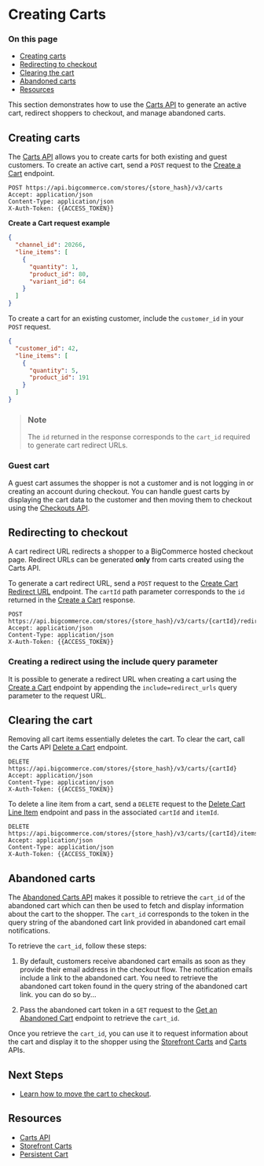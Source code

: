 # Creating Carts

<div class="otp" id="no-index">

### On this page
- [Creating carts](#creating-carts)
- [Redirecting to checkout](#redirecting-to-checkout)
- [Clearing the cart](#clearing-the-cart)
- [Abandoned carts](#abandoned-carts)
- [Resources](#resources)

</div>

This section demonstrates how to use the [Carts API](https://developer.bigcommerce.com/api-reference/store-management/carts) to generate an active cart, redirect shoppers to checkout, and manage abandoned carts.

## Creating carts

The [Carts API](https://developer.bigcommerce.com/api-reference/store-management/carts) allows you to create carts for both existing and guest customers. To create an active cart, send a `POST` request to the [Create a Cart](https://developer.bigcommerce.com/api-reference/store-management/carts/cart/createacart) endpoint.

```http
POST https://api.bigcommerce.com/stores/{store_hash}/v3/carts
Accept: application/json
Content-Type: application/json
X-Auth-Token: {{ACCESS_TOKEN}}
``` 

**Create a Cart request example**

```json
{
  "channel_id": 20266,
  "line_items": [
    {
      "quantity": 1,
      "product_id": 80,
      "variant_id": 64
    }
  ]
}
```

To create a cart for an existing customer, include the `customer_id` in your `POST` request.

```json
{
  "customer_id": 42,
  "line_items": [
    {
      "quantity": 5,
      "product_id": 191
    }
  ]
}
```

<div class="HubBlock--callout">
<div class="CalloutBlock--info">
<div class="HubBlock-content">

> ### Note
> The `id` returned in the response corresponds to the `cart_id` required to generate cart redirect URLs.

</div>
</div>
</div>

### Guest cart

A guest cart assumes the shopper is not a customer and is not logging in or creating an account during checkout. You can handle guest carts by displaying the cart data to the customer and then moving them to checkout using the [Checkouts API](https://developer.bigcommerce.com/api-reference/store-management/checkouts).

## Redirecting to checkout

A cart redirect URL redirects a shopper to a BigCommerce hosted checkout page. Redirect URLs can be generated **only** from carts created using the Carts API.

To generate a cart redirect URL, send a `POST` request to the [Create Cart Redirect URL](https://developer.bigcommerce.com/api-reference/store-management/carts/cart-redirect-urls/createcartredirecturl) endpoint. The `cartId` path parameter corresponds to the `id` returned in the [Create a Cart](https://developer.bigcommerce.com/api-reference/store-management/carts/cart/createacart) response.

```http
POST https://api.bigcommerce.com/stores/{store_hash}/v3/carts/{cartId}/redirect_urls
Accept: application/json
Content-Type: application/json
X-Auth-Token: {{ACCESS_TOKEN}}
``` 

### Creating a redirect using the include query parameter

It is possible to generate a redirect URL when creating a cart using the [Create a Cart](https://developer.bigcommerce.com/api-reference/store-management/carts/cart/createacart) endpoint by appending the `include=redirect_urls` query parameter to the request URL.

## Clearing the cart

Removing all cart items essentially deletes the cart. To clear the cart, call the Carts API [Delete a Cart](https://developer.bigcommerce.com/api-reference/store-management/carts/cart/deleteacart) endpoint.

```http
DELETE https://api.bigcommerce.com/stores/{store_hash}/v3/carts/{cartId}
Accept: application/json
Content-Type: application/json
X-Auth-Token: {{ACCESS_TOKEN}}
``` 

To delete a line item from a cart, send a `DELETE` request to the [Delete Cart Line Item](https://developer.bigcommerce.com/api-reference/store-management/carts/cart-items/deletecartlineitem) endpoint and pass in the associated `cartId` and `itemId`. 

```http
DELETE https://api.bigcommerce.com/stores/{store_hash}/v3/carts/{cartId}/items/{itemId}
Accept: application/json
Content-Type: application/json
X-Auth-Token: {{ACCESS_TOKEN}}
``` 

## Abandoned carts

The [Abandoned Carts API](https://developer.bigcommerce.com/api-reference/store-management/abandoned-carts) makes it possible to retrieve the `cart_id` of the abandoned cart which can then be used to fetch and display information about the cart to the shopper. The `cart_id` corresponds to the token in the query string of the abandoned cart link provided in abandoned cart email notifications. 

To retrieve the `cart_id`, follow these steps:

1. By default, customers receive abandoned cart emails as soon as they provide their email address in the checkout flow. The notification emails include a link to the abandoned cart. You need to retrieve the abandoned cart token found in the query string of the abandoned cart link. you can do so by...

2. Pass the abandoned cart token in a `GET` request to the [Get an Abandoned Cart](https://developer.bigcommerce.com/api-reference/store-management/abandoned-carts/abandoned-carts/getabandonedcarts) endpoint to retrieve the `cart_id`. 

Once you retrieve the `cart_id`, you can use it to request information about the cart and display it to the shopper using the [Storefront Carts](https://developer.bigcommerce.com/api-reference/storefront/carts) and [Carts](https://developer.bigcommerce.com/api-reference/store-management/carts) APIs.

## Next Steps
* [Learn how to move the cart to checkout]().

## Resources
* [Carts API](https://developer.bigcommerce.com/api-reference/store-management/carts)
* [Storefront Carts](https://developer.bigcommerce.com/api-reference/storefront/carts)
* [Persistent Cart](https://support.bigcommerce.com/s/article/Persistent-Cart)